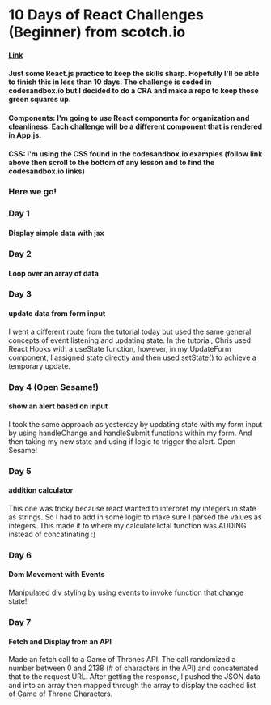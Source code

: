 # 10 Days of React Challenges (Beginner) from scotch.io
#### [Link](https://scotch.io/courses/10-react-challenges-beginner/display-simple-data-with-jsx?autoplay=true)
#### Just some React.js practice to keep the skills sharp. Hopefully I'll be able to finish this in less than 10 days. The challenge is coded in codesandbox.io but I decided to do a CRA and make a repo to keep those green squares up. 

#### Components: I'm going to use React components for organization and cleanliness. Each challenge will be a different component that is rendered in App.js.

#### CSS: I'm using the CSS found in the codesandbox.io examples (follow link above then scroll to the bottom of any lesson and to find the codesandbox.io links)

### Here we go!

### Day 1
#### Display simple data with jsx

### Day 2
#### Loop over an array of data

### Day 3
#### update data from form input
I went a different route from the tutorial today but used the same general concepts of event listening and updating state. In the tutorial, Chris used React Hooks with a useState function, however, in my UpdateForm component, I assigned state directly and then used setState() to achieve a temporary update.

### Day 4 (Open Sesame!)
#### show an alert based on input
I took the same approach as yesterday by updating state with my form input by using handleChange and handleSubmit functions within my form. And then taking my new state and using if logic to trigger the alert. Open Sesame!

### Day 5 
#### addition calculator
This one was tricky because react wanted to interpret my integers in state as strings. So I had to add in some logic to make sure I parsed the values as integers. This made it to where my calculateTotal function was ADDING instead of concatinating :)

### Day 6
#### Dom Movement with Events
Manipulated div styling by using events to invoke function that change state!

### Day 7
#### Fetch and Display from an API
Made an fetch call to a Game of Thrones API. The call randomized a number between 0 and 2138 (# of characters in the API) and concatenated that to the request URL. After getting the response, I pushed the JSON data and into an array then mapped through the array to display the cached list of Game of Throne Characters.